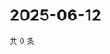 # 2025-06-12

共 0 条

<!-- BEGIN ZHIHUQUESTIONS -->
<!-- 最后更新时间 Thu Jun 12 2025 00:14:44 GMT+0800 (China Standard Time) -->

<!-- END ZHIHUQUESTIONS -->
